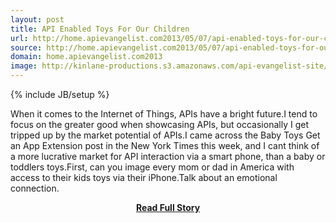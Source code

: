 ```yaml
---
layout: post
title: API Enabled Toys For Our Children
url: http://home.apievangelist.com2013/05/07/api-enabled-toys-for-our-children/
source: http://home.apievangelist.com2013/05/07/api-enabled-toys-for-our-children/
domain: home.apievangelist.com2013
image: http://kinlane-productions.s3.amazonaws.com/api-evangelist-site/blog/fisher-price-internet-enabled-device.png
---
```

{% include JB/setup %}<p>When it comes to the Internet of Things, APIs have a bright future.I tend to focus on the greater good when showcasing APIs, but occasionally I get tripped up by the market potential of APIs.I came across the Baby Toys Get an App Extension post in the New York Times this week, and I cant think of a more lucrative market for API interaction via a smart phone, than a baby or toddlers toys.First, can you image every mom or dad in America with access to their kids toys via their iPhone.Talk about an emotional connection.</p>
<center><p><a href="http://home.apievangelist.com2013/05/07/api-enabled-toys-for-our-children/" style='padding:25px; font-sze:18px; font-weight: bold;'>Read Full Story</a></p></center>
